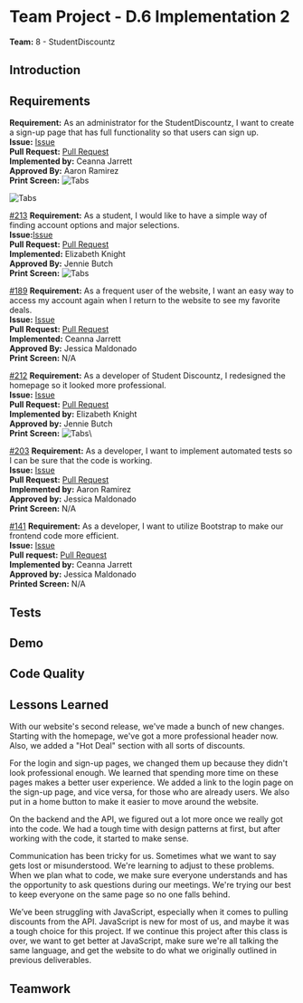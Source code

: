# Team Project - D.6 Implementation 2

**Team:** 8 - StudentDiscountz

## Introduction

## Requirements

**Requirement:** As an administrator for the StudentDiscountz, I want to create a sign-up page that has full functionality so that users can sign up.\
**Issue:** [Issue](https://github.com/aaronr7734/team-8-project/issues/53)\
**Pull Request:** [Pull Request](https://github.com/aaronr7734/team-8-project/pull/57)\
**Implemented by:** Ceanna Jarrett\
**Approved By:** Aaron Ramirez\
**Print Screen:**
![Tabs ](.assets/deliverable-06/login_pic.png)

![Tabs ](.assets/deliverable-06/signup_pic.png)

<span style="text-decoration:underline;">#213</span>
**Requirement:**  As a student, I would like to have a simple way of finding account options and major selections.\
**Issue:**[Issue](https://github.com/aaronr7734/team-8-project/issues/213#issue-2000689727)\
**Pull Request:** [Pull Request](https://github.com/aaronr7734/team-8-project/pull/211#issue2000685566)\
**Implemented:** Elizabeth Knight\
**Approved By:** Jennie Butch\
**Print Screen:**
![Tabs](.assets/deliverable-06/navbar.png)

<span style="text-decoration:underline;">#189</span>
**Requirement:** As a frequent user of the website, I want an easy way to access my account again when I return to the website to see my favorite deals.\
**Issue:** [Issue](https://github.com/aaronr7734/team-8-project/issues/186#issue-1998166131)\
**Pull Request:** [Pull Request](https://github.com/aaronr7734/team-8-project/pull/188)\
**Implemented:** Ceanna Jarrett\
**Approved By:** Jessica Maldonado\
**Print Screen:** N/A

<span style="text-decoration:underline;">#212</span>
**Requirement:** As a developer of Student Discountz, I redesigned the homepage so it looked more professional.\
**Issue:** [Issue](https://github.com/aaronr7734/team-8-project/issues/212)\
**Pull Request:** [Pull Request](https://github.com/aaronr7734/team-8-project/pull/211)\
**Implemented by:** Elizabeth Knight\
**Approved by:** Jennie Butch\
**Print Screen:**
![Tabs](.assets/deliverable-06/homepage.png)\

<span style="text-decoration:underline;">#203</span>
**Requirement:** As a developer, I want to implement automated tests so I can be sure that the code is working.\
**Issue:** [Issue](https://github.com/aaronr7734/team-8-project/issues/214)\
**Pull Request:** [Pull Request](https://github.com/aaronr7734/team-8-project/pull/195)\
**Implemented by:** Aaron Ramirez\
**Approved by:** Jessica Maldonado\
**Print Screen:** N/A

<span style="text-decoration:underline;">#141</span>
**Requirement:** As a developer, I want to utilize Bootstrap to make our frontend code more efficient.\
**Issue:** [Issue](https://github.com/aaronr7734/team-8-project/issues/141)\
**Pull request:** [Pull Request](https://github.com/aaronr7734/team-8-project/pull/188)\
**Implemented by:** Ceanna Jarrett\
**Approved by:** Jessica Maldonado\
**Printed Screen:** N/A



## Tests

## Demo

## Code Quality

## Lessons Learned
With our website's second release, we've made a bunch of new changes. Starting with the homepage, we've got a more professional header now. Also, we added a "Hot Deal" section with all sorts of discounts.

For the login and sign-up pages, we changed them up because they didn't look professional enough. We learned that spending more time on these pages makes a better user experience. We added a link to the login page on the sign-up page, and vice versa, for those who are already users. We also put in a home button to make it easier to move around the website.

On the backend and the API, we figured out a lot more once we really got into the code. We had a tough time with design patterns at first, but after working with the code, it started to make sense.

Communication has been tricky for us. Sometimes what we want to say gets lost or misunderstood. We're learning to adjust to these problems. When we plan what to code, we make sure everyone understands and has the opportunity to ask questions during our meetings. We're trying our best to keep everyone on the same page so no one falls behind.

We’ve been struggling with JavaScript, especially when it comes to pulling discounts from the API. JavaScript is new for most of us, and maybe it was a tough choice for this project.  If we continue this project after this class is over, we want to get better at JavaScript, make sure we're all talking the same language, and get the website to do what we originally outlined in previous deliverables.
## Teamwork
